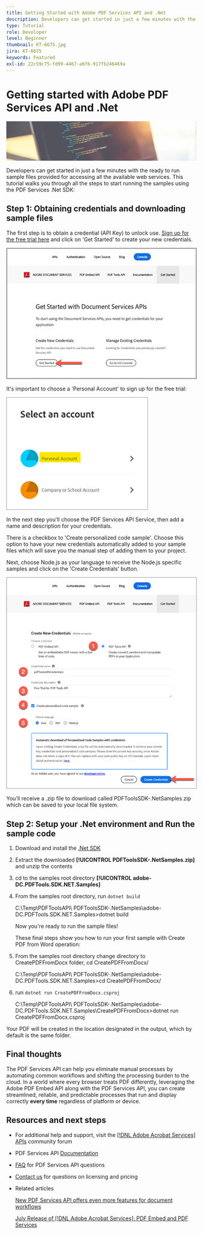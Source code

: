 ```yaml
---
title: Getting Started with Adobe PDF Services API and .Net
description: Developers can get started in just a few minutes with the ready to run sample files provided for accessing all the available web services
type: Tutorial
role: Developer
level: Beginner
thumbnail: KT-6675.jpg
jira: KT-6675
keywords: Featured
exl-id: 22c59c75-fd99-4467-a6f6-917fb246469a
---
```

# Getting started with Adobe PDF Services API and .Net

![Create PDF Hero Image](assets/GettingStartedJava_hero.jpg)

Developers can get started in just a few minutes with the ready to run sample files provided for accessing all the available web services. This tutorial walks you through all the steps to start running the samples using the PDF Services .Net SDK:

## Step 1: Obtaining credentials and downloading sample files

The first step is to obtain a credential (API Key) to unlock use. [Sign up for the free trial here](https://www.adobe.io/apis/documentcloud/dcsdk/gettingstarted.html) and click on 'Get Started' to create your new credentials.

![Step 1](assets/GettingStartedJava_step1.png)

It's important to choose a 'Personal Account' to sign up for the free trial:

![Personal](assets/GettingStartedJava_personal.png)

In the next step you'll choose the PDF Services API Service, then add a name and description for your credentials.

There is a checkbox to 'Create personalized code sample'. Choose this option to have your new credentials automatically added to your sample files which will save you the manual step of adding them to your project. 

Next, choose Node.js as your language to receive the Node.js specific samples and click on the 'Create Credentials' button.

![Credentials](assets/GettingStartedJava_credentials.png)

You'll receive a .zip file to download called PDFToolsSDK-.NetSamples.zip which can be saved to your local file system.

## Step 2: Setup your .Net environment and Run the sample code

1. Download and install the [.Net SDK](https://dotnet.microsoft.com/learn/dotnet/hello-world-tutorial/install)
1. Extract the downloaded **[!UICONTROL PDFToolsSDK-.NetSamples.zip]** and unzip the contents
1. cd to the samples root directory **[!UICONTROL adobe-DC.PDFTools.SDK.NET.Samples]**
1. From the samples root directory, run `dotnet build`

    C:\Temp\PDFToolsAPI\ PDFToolsSDK-.NetSamples\adobe-DC.PDFTools.SDK.NET.Samples>dotnet build

    Now you're ready to run the sample files!

    These final steps show you how to run your first sample with Create PDF from Word operation:

1. From the samples root directory change directory to CreatePDFFromDocx folder, cd CreatePDFFromDocx/

    C:\Temp\PDFToolsAPI\ PDFToolsSDK-.NetSamples\adobe-DC.PDFTools.SDK.NET.Samples>cd CreatePDFFromDocx/

1. run `dotnet run CreatePDFFromDocx.csproj`

    C:\Temp\PDFToolsAPI\ PDFToolsSDK-.NetSamples\adobe-DC.PDFTools.SDK.NET.Samples\CreatePDFFromDocx>dotnet run CreatePDFFromDocx.csproj

Your PDF will be created in the location designated in the output, which by default is the same folder.

## Final thoughts

The PDF Services API can help you eliminate manual processes by automating common workflows and shifting the processing burden to the cloud. In a world where every browser treats PDF differently, leveraging the Adobe PDF Embed API along with the PDF Services API, you can create streamlined, reliable, and predictable processes that run and display correctly **every time** regardless of platform or device.

## Resources and next steps

* For additional help and support, visit the [[!DNL Adobe Acrobat Services] APIs](https://community.adobe.com/t5/document-cloud-sdk/bd-p/Document-Cloud-SDK?page=1&sort=latest_replies&filter=all) community forum

* PDF Services API [Documentation](https://www.adobe.com/go/pdftoolsapi_doc)

* [FAQ](https://community.adobe.com/t5/document-cloud-sdk/faq-for-document-services-pdf-tools-api/m-p/10726197) for PDF Services API questions

* [Contact us](https://www.adobe.com/go/pdftoolsapi_requestform) for questions on licensing and pricing

* Related articles

    [New PDF Services API offers even more features for document workflows](https://community.adobe.com/t5/document-services-apis/new-pdf-tools-api-brings-more-capabilities-for-document-services/m-p/11294170)

    [July Release of [!DNL Adobe Acrobat Services]: PDF Embed and PDF Services](https://medium.com/adobetech/july-release-of-adobe-document-services-pdf-embed-and-pdf-tools-17211bf7776d)
